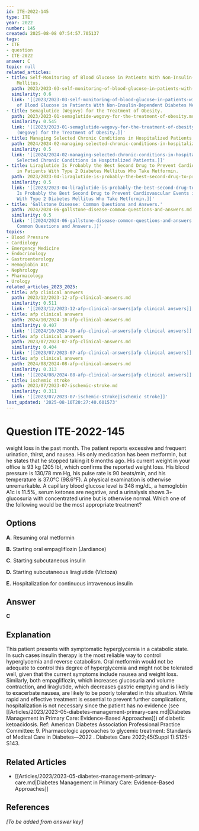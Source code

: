 ```yaml
---
id: ITE-2022-145
type: ITE
year: 2022
number: 145
created: 2025-08-08 07:54:57.705137
tags:
- ITE
- question
- ITE-2022
answer: C
topic: null
related_articles:
- title: Self-Monitoring of Blood Glucose in Patients With Non-Insulin-Dependent Diabetes
    Mellitus.
  path: 2023/2023-03-self-monitoring-of-blood-glucose-in-patients-with-non-insuli.md
  similarity: 0.6
  link: '[[2023/2023-03-self-monitoring-of-blood-glucose-in-patients-with-non-insuli|Self-Monitoring
    of Blood Glucose in Patients With Non-Insulin-Dependent Diabetes Mellitus.]]'
- title: Semaglutide (Wegovy) for the Treatment of Obesity.
  path: 2023/2023-01-semaglutide-wegovy-for-the-treatment-of-obesity.md
  similarity: 0.545
  link: '[[2023/2023-01-semaglutide-wegovy-for-the-treatment-of-obesity|Semaglutide
    (Wegovy) for the Treatment of Obesity.]]'
- title: Managing Selected Chronic Conditions in Hospitalized Patients.
  path: 2024/2024-02-managing-selected-chronic-conditions-in-hospitalized-patient.md
  similarity: 0.5
  link: '[[2024/2024-02-managing-selected-chronic-conditions-in-hospitalized-patient|Managing
    Selected Chronic Conditions in Hospitalized Patients.]]'
- title: Liraglutide Is Probably the Best Second Drug to Prevent Cardiovascular Events
    in Patients With Type 2 Diabetes Mellitus Who Take Metformin.
  path: 2023/2023-04-liraglutide-is-probably-the-best-second-drug-to-prevent-card.md
  similarity: 0.5
  link: '[[2023/2023-04-liraglutide-is-probably-the-best-second-drug-to-prevent-card|Liraglutide
    Is Probably the Best Second Drug to Prevent Cardiovascular Events in Patients
    With Type 2 Diabetes Mellitus Who Take Metformin.]]'
- title: 'Gallstone Disease: Common Questions and Answers.'
  path: 2024/2024-06-gallstone-disease-common-questions-and-answers.md
  similarity: 0.5
  link: '[[2024/2024-06-gallstone-disease-common-questions-and-answers|Gallstone Disease:
    Common Questions and Answers.]]'
topics:
- Blood Pressure
- Cardiology
- Emergency Medicine
- Endocrinology
- Gastroenterology
- Hemoglobin A1C
- Nephrology
- Pharmacology
- Urology
related_articles_2023_2025:
- title: afp clinical answers
  path: 2023/12/2023-12-afp-clinical-answers.md
  similarity: 0.511
  link: '[[2023/12/2023-12-afp-clinical-answers|afp clinical answers]]'
- title: afp clinical answers
  path: 2024/10/2024-10-afp-clinical-answers.md
  similarity: 0.407
  link: '[[2024/10/2024-10-afp-clinical-answers|afp clinical answers]]'
- title: afp clinical answers
  path: 2023/07/2023-07-afp-clinical-answers.md
  similarity: 0.404
  link: '[[2023/07/2023-07-afp-clinical-answers|afp clinical answers]]'
- title: afp clinical answers
  path: 2024/08/2024-08-afp-clinical-answers.md
  similarity: 0.313
  link: '[[2024/08/2024-08-afp-clinical-answers|afp clinical answers]]'
- title: ischemic stroke
  path: 2023/07/2023-07-ischemic-stroke.md
  similarity: 0.311
  link: '[[2023/07/2023-07-ischemic-stroke|ischemic stroke]]'
last_updated: '2025-08-10T20:27:40.601573'
---
```


# Question ITE-2022-145

weight loss in the past month. The patient reports excessive and frequent urination, thirst, and nausea. His only medication has been metformin, but he states that he stopped taking it 6 months ago. His current weight in your office is 93 kg (205 lb), which confirms the reported weight loss. His blood pressure is 130/78 mm Hg, his pulse rate is 90 beats/min, and his temperature is 37.0°C (98.6°F). A physical examination is otherwise unremarkable. A capillary blood glucose level is 348 mg/dL, a hemoglobin A1c is 11.5%, serum ketones are negative, and a urinalysis shows 3+ glucosuria with concentrated urine but is otherwise normal. Which one of the following would be the most appropriate treatment?

## Options

**A.** Resuming oral metformin

**B.** Starting oral empagliflozin (Jardiance)

**C.** Starting subcutaneous insulin

**D.** Starting subcutaneous liraglutide (Victoza)

**E.** Hospitalization for continuous intravenous insulin

## Answer

**C**

## Explanation

This patient presents with symptomatic hyperglycemia in a catabolic state. In such cases insulin therapy
is the most reliable way to control hyperglycemia and reverse catabolism. Oral metformin would not be
adequate to control this degree of hyperglycemia and might not be tolerated well, given that the current
symptoms include nausea and weight loss. Similarly, both empagliflozin, which increases glucosuria and
volume contraction, and liraglutide, which decreases gastric emptying and is likely to exacerbate nausea,
are likely to be poorly tolerated in this situation. While rapid and effective treatment is essential to prevent
further complications, hospitalization is not necessary since the patient has no evidence (see [[Articles/2023/2023-05-diabetes-management-primary-care.md|Diabetes Management in Primary Care: Evidence-Based Approaches]]) of diabetic
ketoacidosis.
Ref: American Diabetes Association Professional Practice Committee: 9. Pharmacologic approaches to glycemic treatment:
Standards of Medical Care in Diabetes—2022 . Diabetes Care  2022;45(Suppl 1):S125-S143.



## Related Articles

- [[Articles/2023/2023-05-diabetes-management-primary-care.md|Diabetes Management in Primary Care: Evidence-Based Approaches]]

## References

*[To be added from answer key]*
